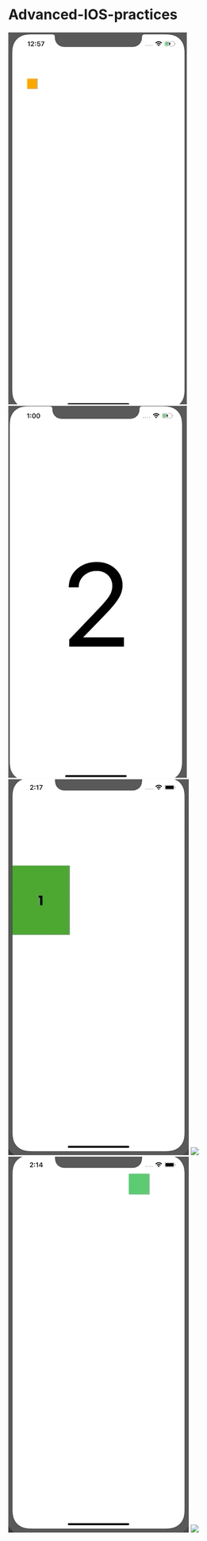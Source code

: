# Advanced-IOS-practices
![](boxbounce.gif)
![](countdown.gif)
![](randomnumbers.gif)
![](randomnumbers_touch.gif)
![](moveboxesinclockanticlock.gif)
![](memorygame.gif)
